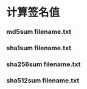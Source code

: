# 计算签名值
### md5sum filename.txt
### sha1sum filename.txt
### sha256sum filename.txt
### sha512sum filename.txt
